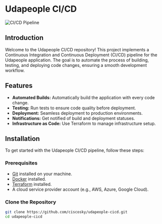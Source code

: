 # Udapeople CI/CD

![CI/CD Pipeline](https://img.shields.io/badge/CI/CD-Pipeline-green.svg)

## Introduction

Welcome to the Udapeople CI/CD repository! This project implements a Continuous Integration and Continuous Deployment (CI/CD) pipeline for the Udapeople application. The goal is to automate the process of building, testing, and deploying code changes, ensuring a smooth development workflow.

## Features

- **Automated Builds:** Automatically build the application with every code change.
- **Testing:** Run tests to ensure code quality before deployment.
- **Deployment:** Seamless deployment to production environments.
- **Notifications:** Get notified of build and deployment statuses.
- **Infrastructure as Code:** Use Terraform to manage infrastructure setup.

## Installation

To get started with the Udapeople CI/CD pipeline, follow these steps:

### Prerequisites

- [Git](https://git-scm.com/downloads) installed on your machine.
- [Docker](https://www.docker.com/get-started) installed.
- [Terraform](https://www.terraform.io/downloads.html) installed.
- A cloud service provider account (e.g., AWS, Azure, Google Cloud).

### Clone the Repository

```bash
git clone https://github.com/ciscosky/udapeople-cicd.git
cd udapeople-cicd
